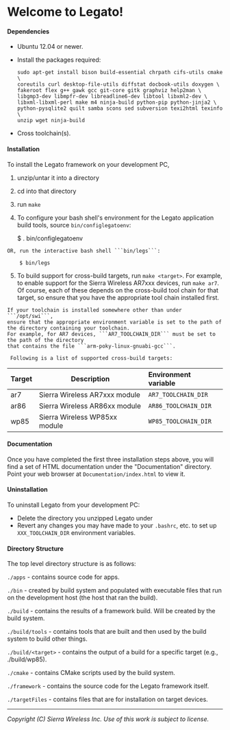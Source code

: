 Welcome to Legato!
==================

#### Dependencies

  - Ubuntu 12.04 or newer.
  - Install the packages required:

        sudo apt-get install bison build-essential chrpath cifs-utils cmake \
        coreutils curl desktop-file-utils diffstat docbook-utils doxygen \
        fakeroot flex g++ gawk gcc git-core gitk graphviz help2man \
        libgmp3-dev libmpfr-dev libreadline6-dev libtool libxml2-dev \
        libxml-libxml-perl make m4 ninja-build python-pip python-jinja2 \
        python-pysqlite2 quilt samba scons sed subversion texi2html texinfo \
        unzip wget ninja-build

  - Cross toolchain(s).

#### Installation

 To install the Legato framework on your development PC,

  1. unzip/untar it into a directory

  2. cd into that directory

  3. run ```make```

  4. To configure your bash shell's environment for the Legato application build tools,
     source ```bin/configlegatoenv```:

        $ . bin/configlegatoenv

    OR, run the interactive bash shell ```bin/legs```:

        $ bin/legs

  5. To build support for cross-build targets, run ```make <target>```.
    For example, to enable support for the Sierra Wireless AR7xxx devices, run ```make ar7```.
    Of course, each of these depends on the cross-build tool chain for that target,
    so ensure that you have the appropriate tool chain installed first.

    If your toolchain is installed somewhere other than under ```/opt/swi```,
    ensure that the appropriate environment variable is set to the path of
    the directory containing your toolchain.
    For example, for AR7 devices, ```AR7_TOOLCHAIN_DIR``` must be set to the path of the directory
    that contains the file ```arm-poky-linux-gnuabi-gcc```.

     Following is a list of supported cross-build targets:

Target |  Description                    | Environment variable
:------|---------------------------------|:-----------------------
  ar7  | Sierra Wireless AR7xxx module   | ```AR7_TOOLCHAIN_DIR```
  ar86 | Sierra Wireless AR86xx module   | ```AR86_TOOLCHAIN_DIR```
  wp85 | Sierra Wireless WP85xx module   | ```WP85_TOOLCHAIN_DIR```

#### Documentation

 Once you have completed the first three installation steps above, you will find a set of
 HTML documentation under the "Documentation" directory.  Point your web browser at
 ```Documentation/index.html``` to view it.

#### Uninstallation

 To uninstall Legato from your development PC:

  - Delete the directory you unzipped Legato under
  - Revert any changes you may have made to your ```.bashrc```, etc. to set up ```XXX_TOOLCHAIN_DIR```
    environment variables.


#### Directory Structure

 The top level directory structure is as follows:

   ```./apps``` - contains source code for apps.

   ```./bin``` - created by build system and populated with executable files that run on the development
           host (the host that ran the build).

   ```./build``` - contains the results of a framework build.  Will be created by the build system.

   ```./build/tools``` - contains tools that are built and then used by the build system to build
                   other things.

   ```./build/<target>``` - contains the output of a build for a specific target (e.g., ./build/wp85).

   ```./cmake``` - contains CMake scripts used by the build system.

   ```./framework``` - contains the source code for the Legato framework itself.

   ```./targetFiles``` - contains files that are for installation on target devices.

* * *
_Copyright (C) Sierra Wireless Inc. Use of this work is subject to license._
